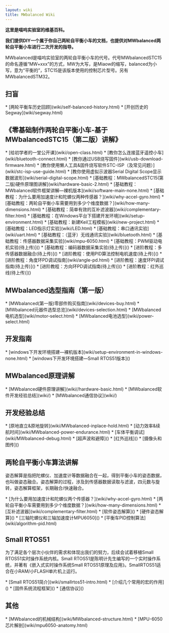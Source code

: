```yaml
---
layout: wiki
title: MWbalanced Wiki
---
```


<div class="jumbotron">
<b>
    <p class="lead">这里是喵呜实验室的维基百科。</p>
    <p class="lead">我们提供DIY一个属于你自己两轮自平衡小车的文档，也提供对MWbalanced两轮自平衡小车进行二次开发的指导。 </p>
</b>
</div>

<p>MWbalanced是喵呜实验室的两轮自平衡小车的代号。代号MWbalancedSTC15的命名遵循“MW+xxx”的方式，MW为大写，是Miaow的缩写，balanced为小写，意为“平衡的”，STC15是该版本使用的控制芯片型号。另有MWbalancedSTM32。</p>

<h2>扫盲</h2>
* [两轮平衡车历史回顾](wiki/self-balanced-history.html)
* [开创历史的Segway](wiki/segway.html)

<h2>《零基础制作两轮自平衡小车-基于MWbalancedSTC15（第二版）讲解》</h2>
* [给初学者的一堂公开课](wiki/open-class.html)
* [教你怎么连接蓝牙遥控小车](wiki/bluetooth-connect.html)
* [教你通过USB烧写固件](wiki/usb-download-firmware.html)
* [教你使用懒人工具&固件烧写软件STC-ISP（及常见问题）](wiki/stc-isp-use-guide.html)
* [教你使用虚拟示波器Serial Digital Scope显示数据波形](wiki/serial-digital-scope.html)
* [基础教程：MWbalancedSTC15(第二版)硬件原理图讲解](wiki/hardware-basic-2.html)
* [基础教程：MWbalanced软件框架讲解—裸机版本](wiki/software-main-none.html)
* [基础教程：为什么要用加速度计和陀螺仪两种传感器？](wiki/why-accel-gyro.html)
* [基础教程：两轮自平衡小车需要用到多少个维度数据？](wiki/how-many-dimensions.html)
* [基础教程：简单有效的互补滤波器](wiki/complementary-filter.html)
* [基础教程：在Windows平台下搭建开发环境](wiki/setup-environment.html)
* [基础教程：新建Keil工程模板](wiki/new-project.html)
* [基础教程：LED指示灯实验](wiki/LED.html)
* [基础教程：串口通讯实验](wiki/uart.html)
* [基础教程：（蓝牙）无线通讯实验](wiki/bluetooth.html)
* [基础教程：传感器数据采集实验](wiki/mpu-6050.html)
* [基础教程：PWM驱动电机实验(待上传)]()
* [基础教程：编码器数据采集实验(待上传)]()
* [进阶教程：多传感器数据融合(待上传)]()
* [进阶教程：使用PID算法控制电机速度(待上传)]()
* [进阶教程：角度环PD调试指南](wiki/angle-pd.html)
* [进阶教程：速度环PI调试指南(待上传)]()
* [进阶教程：方向环PD调试指南(待上传)]()
* [进阶教程：红外巡线(待上传)]()


<h2>MWbalanced选型指南（第一版）</h2>
* [MWbalanced(第一版)零部件购买指南](wiki/devices-buy.html)
* [MWbalanced元器件选型总览](wiki/devices-selection.html)
* [MWbalanced电机选型](wiki/motor-select.html)
* [MWbalanced电池选型](wiki/power-select.html)

<h2 id="rd">开发指南</h2>
* [windows下开发环境搭建—裸机版本](wiki/setup-environment-in-windows-none.html)
* [windows下开发环境搭建—Small RTOS51版本]()

<h2>MWbalanced原理讲解</h2>
* [MWbalanced硬件原理讲解](wiki//hardware-basic.html)
* [MWbalanced软件开发经验总结](wiki/)
* [MWbalanced通信协议](wiki/)

<h2 id="exp">开发经验总结</h2>
* [原地直立&原地旋转](wiki/MWbalanced-inplace-hold.html)
* [动力效率&续航时间](wiki/MWbalanced-power-endurance.html)
* [车体平衡调试](wiki/MWbalanced-debug.html)
* [超声波和避障]()
* [红外巡线]()
* [摄像头和图传]()

<h2 id="quadcopter-dev">两轮自平衡小车算法讲解</h2>
<p>姿态解算是指把陀螺仪、加速度计等数据融合在一起，得到平衡小车的姿态数据，也叫做姿态融合。姿态解算的过程，涉及到传感器数据读取与滤波，四元数与旋转，姿态解算框架，长期融合/快速融合。</p>
* [为什么要用加速度计和陀螺仪两个传感器？](wiki/why-accel-gyro.html)
* [两轮自平衡小车需要用到多少个维度数据？](wiki/how-many-dimensions.html)
* [互补滤波器](wiki/complementary-filter.html)
* [软件姿态解算]()
* [硬件姿态解算]()
* [三轴陀螺仪和三轴加速度计MPU6050]()
* [平衡车PID控制算法](wiki/algorithm-pid.html)

<h2 id="crazyflie">Small RTOS51</h2>
<p>为了满足各个层次小伙伴的需求和体现出我们的努力，后续会试着移植Small RTOS51实时操作系统内核。Small RTOS51是陈明计先生编写的一个实时操作系统，并著有《嵌入式实时操作系统Small RTOS51原理及应用》。SmallRTOS51适合在小RAM/小FLASH单片机上运行。</p>
* [Small RTOS51简介](wiki/smallrtos51-intro.html)
* [介绍几个常用的宏的作用]()
* [固件系统流程框架]()
* [通信协议]()

<h2 id="other">其他</h2>
* [MWbalanced的机械结构](wiki/MWbalanced-structure.html)
* [MPU-6050芯片解剖](wiki/mpu6050-anatomy.html)
